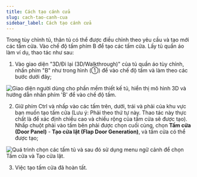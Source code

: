 ```yaml
---
title: Cách tạo cánh cửa
slug: cach-tao-canh-cua
sidebar_label: Cách tạo cánh cửa
---
```


Trong tùy chỉnh tủ, thân tủ có thể được điều chỉnh theo yêu cầu và tạo mới các tấm cửa. Vào chế độ tấm phím B để tạo các tấm cửa. Lấy tủ quần áo làm ví dụ, thao tác như sau:

1. Vào giao diện "3D/Đi lại (3D/Walkthrough)" của tủ quần áo tùy chỉnh, nhấn phím "B" như trong hình (①) để vào chế độ tấm và làm theo các bước dưới đây;

![Giao diện người dùng cho phần mềm thiết kế tủ, hiển thị mô hình 3D và hướng dẫn nhấn phím 'B' để vào chế độ tấm.](https://storage.googleapis.com/jegavn_kb/images/0a3e69c5-b6c0-4b2d-b4e7-faddc9bbc69b.png)

2. Giữ phím Ctrl và nhấp vào các tấm trên, dưới, trái và phải của khu vực bạn muốn tạo tấm cửa (Lưu ý: Phải theo thứ tự này. Thao tác này thực chất là để xác định chiều cao và chiều rộng của tấm cửa sẽ được tạo). Nhấp chuột phải vào tấm bên phải được chọn cuối cùng, chọn **Tấm cửa (Door Panel)** - **Tạo cửa lật (Flap Door Generation)**, và tấm cửa có thể được tạo;

![Quá trình chọn các tấm tủ và sau đó sử dụng menu ngữ cảnh để chọn Tấm cửa và Tạo cửa lật.](https://storage.googleapis.com/jegavn_kb/images/66ed2403-3bdd-413f-8869-487604ea3ce0.png)

3. Việc tạo tấm cửa đã hoàn tất.